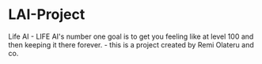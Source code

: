 # LAI-Project


Life AI - LIFE AI's number one goal is to get you feeling like at level 100 and then keeping it there forever. - this is a project created by Remi Olateru and co.
